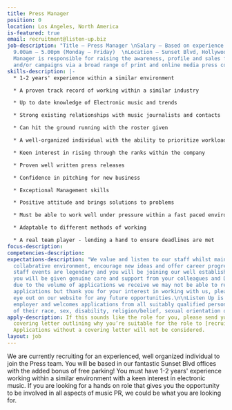 ```yaml
---
title: Press Manager
position: 0
location: Los Angeles, North America
is-featured: true
email: recruitment@listen-up.biz
job-description: "Title — Press Manager \nSalary — Based on experience  \nHours —
  9.00am – 5.00pm (Monday – Friday)  \nLocation — Sunset Blvd, Hollywood \n\nThe Press
  Manager is responsible for raising the awareness, profile and sales for clients
  and/or campaigns via a broad range of print and online media press coverage."
skills-description: |-
  * 1-2 years' experience within a similar environment

  * A proven track record of working within a similar industry

  * Up to date knowledge of Electronic music and trends

  * Strong existing relationships with music journalists and contacts

  * Can hit the ground running with the roster given

  * A well-organized individual with the ability to prioritize workload and juggle a variety of different tasks

  * Keen interest in rising through the ranks within the company

  * Proven well written press releases

  * Confidence in pitching for new business

  * Exceptional Management skills

  * Positive attitude and brings solutions to problems

  * Must be able to work well under pressure within a fast paced environment, dealing with Directors & colleagues both in the US and UK

  * Adaptable to different methods of working

  * A real team player - lending a hand to ensure deadlines are met
focus-description: 
competencies-description: 
expectations-description: "We value and listen to our staff whilst maintaining a fun
  collabrative environment, encourage new ideas and offer career progression. Our
  staff events are legendary and you will be joining our well established team where
  you will be given genuine care and support from your colleagues and Directors. \nUnfortunately
  due to the volume of applications we receive we may not be able to respond to all
  applications but thank you for your interest in working with us, please keep an
  eye out on our website for any future opportunities.\n\nListen Up is an equal opportunities
  employer and welcomes applications from all suitably qualified persons regardless
  of their race, sex, disability, religion/belief, sexual orientation or age."
apply-description: If this sounds like the role for you, please send your email and
  covering letter outlining why you’re suitable for the role to [recruitment@listen-up.biz](mailto:recruitment@listen-up.biz).
  Applications without a covering letter will not be considered.
layout: job
---
```


We are currently recruiting for an experienced, well organized individual to join the Press team. You will be based in our fantastic Sunset Blvd offices with the added bonus of free parking! You must have 1-2 years' experience working within a similar environment with a keen interest in electronic music. If you are looking for a hands on role that gives you the opportunity to be involved in all aspects of music PR, we could be what you are looking for.